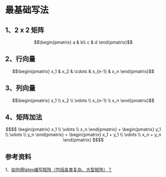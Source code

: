 # 最基础写法

## 1、2 x 2 矩阵
```math
\begin{pmatrix}
a & b\\
c & d
\end{pmatrix}
```

## 2、行向量

```math
\begin{pmatrix}
x_1 & x_2 & \cdots & x_{n-1} & x_n
\end{pmatrix}
```

## 3、列向量

```math
\begin{pmatrix}
x_1 \\
x_2 \\
\vdots \\
x_{n-1} \\ 
x_n
\end{pmatrix}
```

## 4、矩阵加法

```math
$$
\begin{pmatrix}
x_1 \\
\vdots \\
x_n
\end{pmatrix}

+

\begin{pmatrix}
y_1 \\
\vdots \\
y_n
\end{pmatrix}

=

\begin{pmatrix}
x_1 + y_1 \\
\vdots \\
x_n + y_n
\end{pmatrix}

$$
```

## 参考资料

1、[如何用latex编写矩阵（包括各类复杂、大型矩阵）？](https://zhuanlan.zhihu.com/p/266267223)